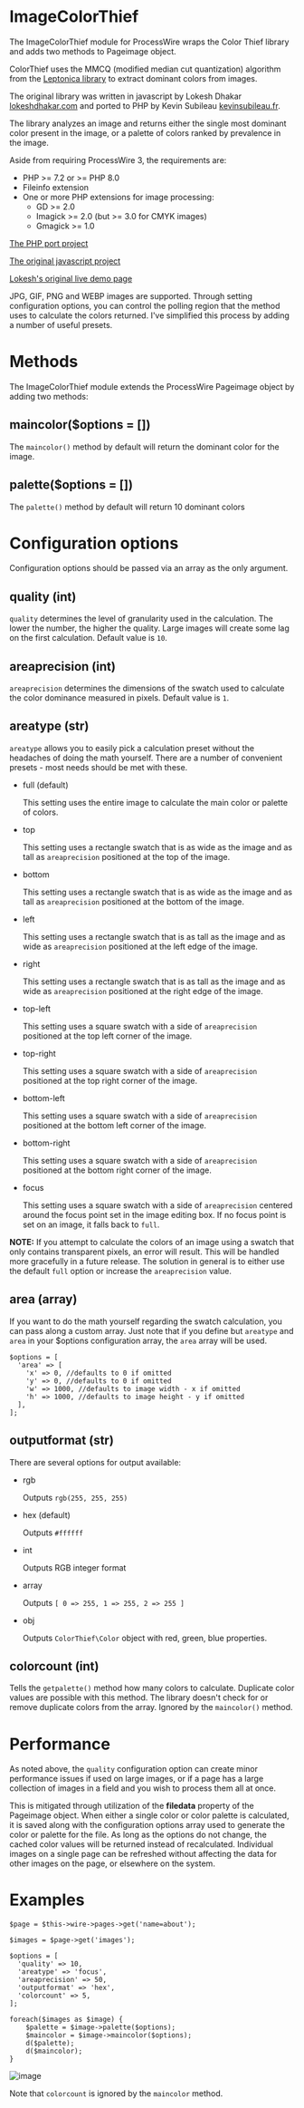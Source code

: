 # ImageColorThief

The ImageColorThief module for ProcessWire wraps the Color Thief library and adds two methods to Pageimage object.

ColorThief uses the MMCQ (modified median cut quantization) algorithm from the [Leptonica library](http://www.leptonica.com/) to extract dominant colors from images. 

The original library was written in javascript by Lokesh Dhakar [lokeshdhakar.com](http://www.lokeshdhakar.com) and ported to PHP by Kevin Subileau [kevinsubileau.fr](http://www.kevinsubileau.fr/?utm_campaign=github&utm_term=color-thief-php_readme).

The library analyzes an image and returns either the single most dominant color present in the image, or a palette of colors ranked by prevalence in the image.

Aside from requiring ProcessWire 3, the requirements are:

- PHP >= 7.2 or >= PHP 8.0
- Fileinfo extension
- One or more PHP extensions for image processing:
  - GD >= 2.0
  - Imagick >= 2.0 (but >= 3.0 for CMYK images)
  - Gmagick >= 1.0

[The PHP port project](https://github.com/ksubileau/color-thief-php/tree/master#readme)

[The original javascript project](http://github.com/lokesh/color-thief)

[Lokesh's original live demo page](https://lokeshdhakar.com/projects/color-thief/)

JPG, GIF, PNG and WEBP images are supported. Through setting configuration options, you can control the polling region that the method uses
to calculate the colors returned. I've simplified this process by adding a number of useful presets.

# Methods

The ImageColorThief module extends the ProcessWire Pageimage object by adding two methods:

## maincolor($options = [])

The `maincolor()` method by default will return the dominant color for the image.

## palette($options = [])

The `palette()` method by default will return 10 dominant colors

# Configuration options

Configuration options should be passed via an array as the only argument.

## quality (int)

`quality` determines the level of granularity used in the calculation. The lower the number, the higher the quality. Large images will create some lag on the first calculation. Default value is `10`.

## areaprecision (int)

`areaprecision` determines the dimensions of the swatch used to calculate the color dominance measured in pixels. Default value is `1`.

## areatype (str)

`areatype` allows you to easily pick a calculation preset without the headaches of doing the math yourself. There are a number of convenient presets - most needs should be met with these.

* full (default)
  
  This setting uses the entire image to calculate the main color or palette of colors.
  
* top

  This setting uses a rectangle swatch that is as wide as the image and as tall as `areaprecision` positioned at the top of the image.

* bottom

  This setting uses a rectangle swatch that is as wide as the image and as tall as `areaprecision` positioned at the bottom of the image.

* left
  
  This setting uses a rectangle swatch that is as tall as the image and as wide as `areaprecision` positioned at the left edge of the image.

* right
  
  This setting uses a rectangle swatch that is as tall as the image and as wide as `areaprecision` positioned at the right edge of the image.

* top-left

  This setting uses a square swatch with a side of `areaprecision` positioned at the top left corner of the image.

* top-right

  This setting uses a square swatch with a side of `areaprecision` positioned at the top right corner of the image.

* bottom-left

  This setting uses a square swatch with a side of `areaprecision` positioned at the bottom left corner of the image.

* bottom-right

  This setting uses a square swatch with a side of `areaprecision` positioned at the bottom right corner of the image.

* focus

  This setting uses a square swatch with a side of `areaprecision` centered around the focus point set in the image editing box. If no focus point is set on an image, it falls back to `full`.

**NOTE:** If you attempt to calculate the colors of an image using a swatch that only contains transparent pixels, an error will result. This will be handled more gracefully in a future release. The solution in general is to either use the default `full` option or increase the `areaprecision` value.

## area (array)

If you want to do the math yourself regarding the swatch calculation, you can pass along a custom array. Just note that if you define but `areatype` and `area` in your $options configuration array, the `area` array will be used.

```
$options = [
  'area' => [
    'x' => 0, //defaults to 0 if omitted
    'y' => 0, //defaults to 0 if omitted
    'w' => 1000, //defaults to image width - x if omitted
    'h' => 1000, //defaults to image height - y if omitted
  ],
];
```

## outputformat (str)

There are several options for output available:

* rgb

  Outputs `rgb(255, 255, 255)`
  
* hex (default)

  Outputs `#ffffff`
  
* int

  Outputs RGB integer format
  
* array

  Outputs `[ 0 => 255, 1 => 255, 2 => 255 ]`
  
* obj

  Outputs `ColorThief\Color` object with red, green, blue properties.

## colorcount (int)

Tells the `getpalette()` method how many colors to calculate. Duplicate color values are possible with this method. The library doesn't check for or remove duplicate colors from the array. Ignored by the `maincolor()` method.

# Performance

As noted above, the `quality` configuration option can create minor performance issues if used on large images, or if a page has a large collection of images in a field and you wish to process them all at once.

This is mitigated through utilization of the **filedata** property of the Pageimage object. When either a single color or color palette is calculated, it is saved along with the configuration options array used to generate the color or palette for the file. As long as the options do not change, the cached color values will be returned instead of recalculated. Individual images on a single page can be refreshed without affecting the data for other images on the page, or elsewhere on the system.

# Examples
```
$page = $this->wire->pages->get('name=about');

$images = $page->get('images');

$options = [
  'quality' => 10,
  'areatype' => 'focus',
  'areaprecision' => 50,
  'outputformat' => 'hex',
  'colorcount' => 5,
];

foreach($images as $image) {
    $palette = $image->palette($options);
    $maincolor = $image->maincolor($options);
    d($palette);
    d($maincolor);
}
```
![image](https://github.com/solonmedia/ImageColorThief/assets/58667283/4a0222bf-399a-4eba-8309-aba5a89dadd7)

Note that `colorcount` is ignored by the `maincolor` method.
